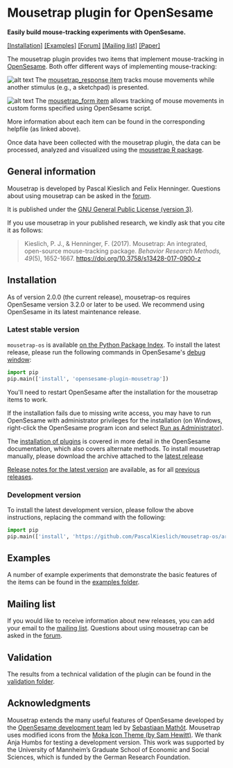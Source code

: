 # Mousetrap plugin for OpenSesame

__Easily build mouse-tracking experiments with OpenSesame.__

[[Installation]](#installation) [[Examples]](examples#example-experiments) [[Forum]](http://forum.cogsci.nl/index.php?p=/categories/mousetrap) [[Mailing list]](http://eepurl.com/co1AqX) [[Paper]](https://doi.org/10.3758/s13428-017-0900-z)

The mousetrap plugin provides two items that implement mouse-tracking in [OpenSesame](http://osdoc.cogsci.nl/).
Both offer different ways of implementing mouse-tracking:

![alt text](plugins/mousetrap_response/mousetrap_response_large.png "mousetrap_response plug-in") The [mousetrap_response item](plugins/mousetrap_response/mousetrap_response.md#mousetrap-response-item) tracks mouse movements while another stimulus (e.g., a sketchpad) is presented.

![alt text](plugins/mousetrap_form/mousetrap_form_large.png "mousetrap_form plug-in") The [mousetrap_form item](plugins/mousetrap_form/mousetrap_form.md#mousetrap-form-item) allows tracking of mouse movements in custom forms specified using OpenSesame script.

More information about each item can be found in the corresponding helpfile (as linked above).

Once data have been collected with the mousetrap plugin, the data can be processed, analyzed and visualized using the [mousetrap R package](https://github.com/PascalKieslich/mousetrap).


## General information
Mousetrap is developed by Pascal Kieslich and Felix Henninger.
Questions about using mousetrap can be asked in the [forum](http://forum.cogsci.nl/index.php?p=/categories/mousetrap).

It is published under the [GNU General Public License (version 3)](LICENSE).

If you use mousetrap in your published research, we kindly ask that you cite it as follows:

> Kieslich, P. J., & Henninger, F. (2017). Mousetrap: An integrated, open-source mouse-tracking package. _Behavior Research Methods, 49_(5), 1652-1667. https://doi.org/10.3758/s13428-017-0900-z


## Installation

As of version 2.0.0 (the current release), mousetrap-os requires OpenSesame version 3.2.0 or later to be used. We recommend using OpenSesame in its latest maintenance release.

### Latest stable version

`mousetrap-os` is available [on the Python Package Index](https://pypi.python.org/pypi/opensesame-plugin-mousetrap). To install the latest release, please run the following commands in OpenSesame's [debug window](http://osdoc.cogsci.nl/manual/interface/#the-debug-window):

```python
import pip
pip.main(['install', 'opensesame-plugin-mousetrap'])
```

You'll need to restart OpenSesame after the installation for the mousetrap items to work.

If the installation fails due to missing write access, you may have to run OpenSesame with administrator privileges for the installation (on Windows, right-click the OpenSesame program icon and select [Run as Administrator](https://technet.microsoft.com/en-us/library/cc732200.aspx)).

The [installation of plugins](http://osdoc.cogsci.nl/manual/environment/#installing-plugins-and-extensions) is covered in more detail in the OpenSesame documentation, which also covers alternate methods. To install mousetrap manually, please download the archive attached to the [latest release](https://github.com/PascalKieslich/mousetrap-os/releases/latest)

[Release notes for the latest version](https://github.com/PascalKieslich/mousetrap-os/releases/latest) are available, as for all [previous releases](https://github.com/PascalKieslich/mousetrap-os/releases).

### Development version

To install the latest development version, please follow the above instructions, replacing the command with the following:

```python
import pip
pip.main(['install', 'https://github.com/PascalKieslich/mousetrap-os/archive/master.zip'])
```


## Examples

A number of example experiments that demonstrate the basic features of the items can be found in the [examples folder](examples#example-experiments).


## Mailing list

If you would like to receive information about new releases, you can add your email to the [mailing list](http://eepurl.com/co1AqX).
Questions about using mousetrap can be asked in the [forum](http://forum.cogsci.nl/index.php?p=/categories/mousetrap).


## Validation

The results from a technical validation of the plugin can be found in the [validation folder](validation).


## Acknowledgments
Mousetrap extends the many useful features of OpenSesame developed by the [OpenSesame development team](http://osdoc.cogsci.nl/team/) led by [Sebastiaan Mathôt](http://www.cogsci.nl/smathot).
Mousetrap uses modified icons from the [Moka Icon Theme (by Sam Hewitt)](https://snwh.org/moka). We thank Anja Humbs for testing a development version. This work was supported by the University of Mannheim’s Graduate School of Economic and Social Sciences, which is funded by the German Research Foundation.

